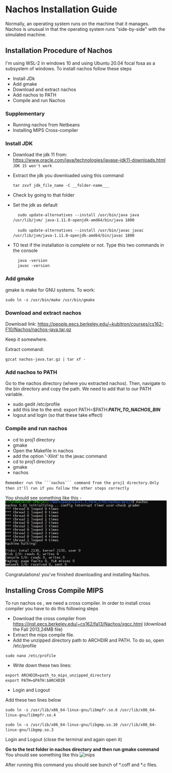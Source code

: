 # Nachos Installation Guide

Normally, an operating system runs on the machine that it manages. Nachos is unusual in that the operating system runs "side-by-side" with the simulated machine.

## Installation Procedure of Nachos

I'm using WSL-2 in windows 10 and using Ubuntu 20.04 focal fosa as a subsystem of windows.
To install nachos follow these steps

- Install JDk
- Add gmake
- Download and extract nachos
- Add nachos to PATH
- Compile and run Nachos

### **Supplementary**

- Running nachos from Netbeans
- Installing MIPS Cross-compiler


### Install JDK

- Download the jdk 11 from:
  https://www.oracle.com/java/technologies/javase-jdk11-downloads.html  
  ``JDK 15 won't work``
- Extract the jdk you downloaded using this command
  
    ```
    tar zxvf jdk_file_name -C __folder-name___
    ```

- Check by going to that folder
- Set the jdk as default
  ```
    sudo update-alternatives --install /usr/bin/java java /usr/lib/jvm/ java-1.11.0-openjdk-amd64/bin/java 1800 

    sudo update-alternatives --install /usr/bin/javac javac /usr/lib/jvm/java-1.11.0-openjdk-amd64/bin/javac 1800
  ```
- TO test if the installation is complete or not. Type this two commands in the console
  ```
    java -version
    javac -version
  ```
### Add gmake
gmake is make for GNU systems. To work:
```
sudo ln -s /usr/bin/make /usr/bin/gmake
```

### Download and extract nachos
Download link: https://people.eecs.berkeley.edu/~kubitron/courses/cs162-F10/Nachos/nachos-java.tar.gz

Keep it somewhere.

Extract command:
```
gzcat nachos-java.tar.gz | tar xf -
```

### Add nachos to PATH
Go to the nachos directory (where you extracted nachos). Then, navigate to the bin directory and copy the path. We need to add that to our PATH variable.
- sudo gedit /etc/profile
- add this line to the end: export PATH=$PATH:___PATH_TO_NACHOS_BIN___
- logout and login (so that these take effect)

### Compile and run nachos
- cd to proj1 directory
- gmake
- Open the Makefile in nachos
- add the option '-Xlint' to the javac command
- cd to proj1 directory
- gmake
- nachos

``Remember run the ```nachos``` command from the proj1 directory.Only then it'll run if you follow the other steps correctly``

You should see something like this -
![nachos](ReadmeImages/nachos.png)

Congratulations! you've finished downloading and installing Nachos.

## Installing Cross Compile MIPS

To run nachos os , we need a cross compiler. In order to install cross compiler you have to do this following steps

- Download the cross compiler from https://inst.eecs.berkeley.edu/~cs162/fa13/Nachos/xgcc.html (download the Fall 2013,24MB file)
- Extract the mips compile file.
- Add the unzipped directory path to ARCHDIR and PATH. To do so, open /etc/profile
```
sudo nano /etc/profile
```
- Write down these two lines:
```
export ARCHDIR=path_to_mips_unzipped_directory
export PATH=$PATH:$ARCHDIR
```
- Login and Logout

Add these two lines below
```
sudo ln -s /usr/lib/x86_64-linux-gnu/libmpfr.so.6 /usr/lib/x86_64-linux-gnu/libmpfr.so.4
```
```
sudo ln -s /usr/lib/x86_64-linux-gnu/libgmp.so.10 /usr/lib/x86_64-linux-gnu/libgmp.so.3
```
Login and Logout (close the terminal and again open it)

**Go to the test folder in nachos directory and then run gmake command**
You should see something like this
![mips](ReadmeImages/mips.gif)

After running this command you should see bunch of *.coff and *.c files.
